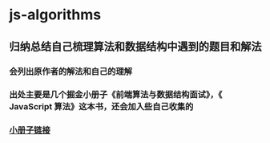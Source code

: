 # js-algorithms

## 归纳总结自己梳理算法和数据结构中遇到的题目和解法

### 会列出原作者的解法和自己的理解

### 出处主要是几个掘金小册子《前端算法与数据结构面试》，《 JavaScript 算法》这本书，还会加入些自己收集的

### [小册子链接](https://s.juejin.cn/ds/ijAhfKn4/)
